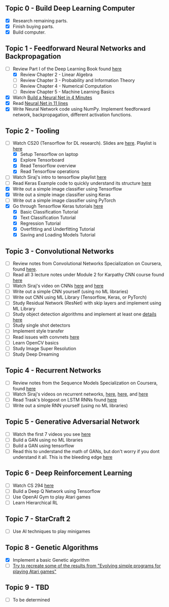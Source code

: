 ## Topic 0 - Build Deep Learning Computer

- [X] Research remaining parts.
- [X] Finish buying parts.
- [X] Build computer.

## Topic 1 - Feedforward Neural Networks and Backpropagation

- [ ] Review Part I of the Deep Learning Book found [here](http://www.deeplearningbook.org/)
  - [X] Review Chapter 2 - Linear Algebra
  - [ ] Review Chapter 3 - Probability and Information Theory
  - [ ] Review Chapter 4 - Numerical Computation
  - [ ] Review Chapter 5 - Machine Learning Basics
- [X] Watch [Build a Neural Net in 4 Minutes](https://www.youtube.com/watch?v=h3l4qz76JhQ)
- [X] Read [Neural Net in 11 lines](https://iamtrask.github.io/2015/07/12/basic-python-network/) 
- [X] Write Neural Network code using NumPy.  Implement feedforward network, backpropagation, different activation functions.

## Topic 2 - Tooling

- [ ] Watch CS20 (Tensorflow for DL research). Slides are [here](http://web.stanford.edu/class/cs20si/syllabus.html). Playlist is [here](https://www.youtube.com/watch?v=g-EvyKpZjmQ&list=PLDuNt91tg0urwwTQNKyUbncSDvMEl74ww)
  - [X] Setup Tensorflow on laptop
  - [X] Explore Tensorboard
  - [X] Read Tensorflow overview
  - [X] Read Tensorflow operations
- [ ] Watch Siraj's intro to tensorflow playlist [here](https://www.youtube.com/watch?v=2FmcHiLCwTU&list=PL2-dafEMk2A7EEME489DsI468AB0wQsMV)
- [ ] Read Keras Example code to quickly understand its structure [here](https://keras.io/getting-started/sequential-model-guide/)
- [X] Write out a simple image classifier using Tensorflow
- [X] Write out a simple image classifier using Keras
- [ ] Write out a simple image classifier using PyTorch
- [X] Go through Tensorflow Keras tutorials [here](https://www.tensorflow.org/tutorials/keras/)
  - [X] Basic Classification Tutorial
  - [X] Text Classification Tutorial
  - [X] Regression Tutorial
  - [X] Overfitting and Underfitting Tutorial
  - [X] Saving and Loading Models Tutorial

## Topic 3 - Convolutional Networks

- [ ] Review notes from Convolutional Networks Specialization on Coursera, found [here](https://www.coursera.org/learn/convolutional-neural-networks). 
- [ ] Read all 3 lecture notes under Module 2 for Karpathy CNN course found [here](http://cs231n.github.io/)
- [ ] Watch Siraj's video on CNNs [here](https://www.youtube.com/watch?v=FTr3n7uBIuE&t=1782s) and [here](https://www.youtube.com/watch?v=cAICT4Al5Ow&t=4s)
- [ ] Write out a simple CNN yourself (using no ML libraries)
- [ ] Write out CNN using ML Library (Tensorflow, Keras, or PyTorch)
- [ ] Study Residual Network (ResNet) with skip layers and implement using ML Library
- [ ] Study object detection algorithms and implement at least one [details here](https://towardsdatascience.com/r-cnn-fast-r-cnn-faster-r-cnn-yolo-object-detection-algorithms-36d53571365e)
- [ ] Study single shot detectors
- [ ] Implement style transfer
- [ ] Read issues with convnets [here](http://eng.uber.com/coordconv/)
- [ ] Learn OpenCV basics
- [ ] Study Image Super Resolution
- [ ] Study Deep Dreaming

## Topic 4 - Recurrent Networks

- [ ] Review notes from the Sequence Models Specialization on Coursera, found [here](https://www.coursera.org/learn/nlp-sequence-models)
- [ ] Watch Siraj's videos on recurrent networks, [here](https://www.youtube.com/watch?v=BwmddtPFWtA&t=4s), [here](https://www.youtube.com/watch?v=cdLUzrjnlr4), and [here](https://www.youtube.com/watch?v=9zhrxE5PQgY&t=25s)
- [ ] Read Trask's blogpost on LSTM RNNs found [here](https://iamtrask.github.io/2015/11/15/anyone-can-code-lstm/)
- [ ] Write out a simple RNN yourself (using no ML libraries)

## Topic 5 - Generative Adversarial Network

- [ ] Watch the first 7 videos you see [here](https://www.youtube.com/results?search_query=generative+adversarial+network)
- [ ] Build a GAN using no ML libraries
- [ ] Build a GAN using tensorflow
- [ ] Read this to understand the math of GANs, but don't worry if you dont understand it all. This is the bleeding edge [here](https://lilianweng.github.io/lil-log/2017/08/20/from-GAN-to-WGAN.html)

## Topic 6 - Deep Reinforcement Learning

- [ ] Watch CS 294 [here](http://rail.eecs.berkeley.edu/deeprlcourse/) 
- [ ] Build a Deep Q Network using Tensorflow
- [ ] Use OpenAI Gym to play Atari games
- [ ] Learn Hierarchical RL

## Topic 7 - StarCraft 2

- [ ] Use AI techniques to play minigames

## Topic 8 - Genetic Algorithms

- [X] Implement a basic Genetic algorithm
- [ ] [Try to recreate some of the results from "Evolving simple programs for playing Atari games"](https://arxiv.org/abs/1806.05695)

## Topic 9 - TBD

- [ ] To be determined
